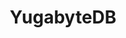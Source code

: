 ---
title: YugabyteDB
logo: /images/modules/yugabytedb-mark.svg
summary: A cloud native database
isOfficial: true
supportsTCC: true 
categories: 
    - database
languages:
    - java
docs:
    java:
        url: https://www.testcontainers.org/modules/databases/yugabytedb/
description: |
    ## Benefits
    ## Examples
---